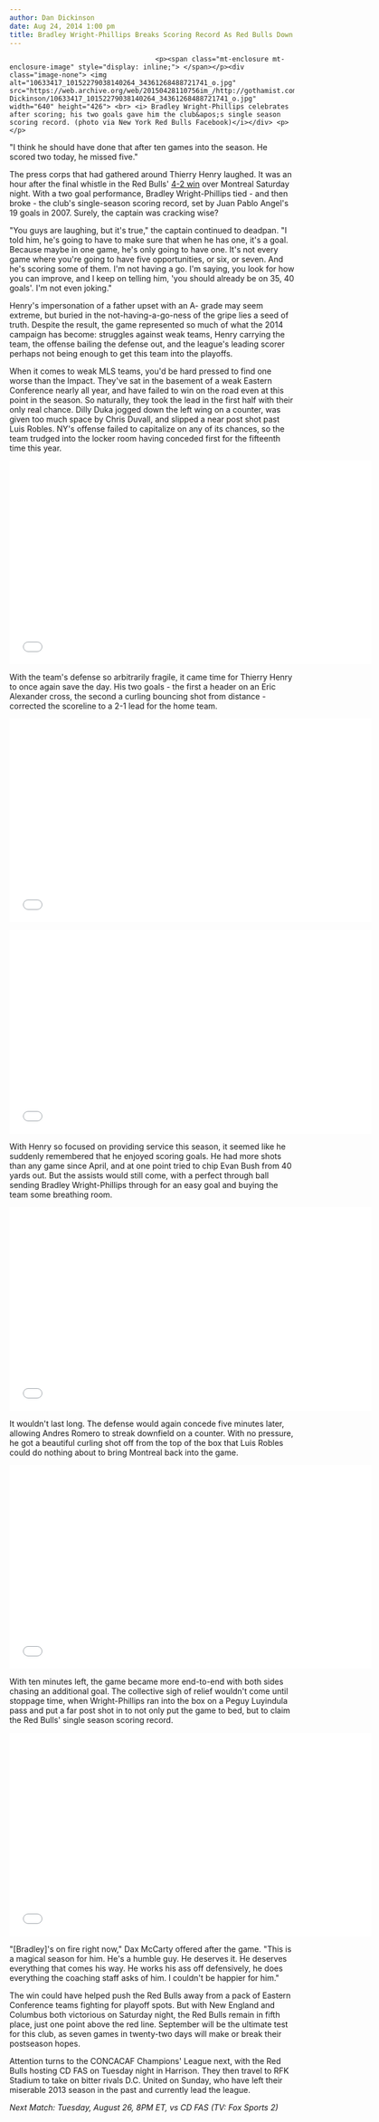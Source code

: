 ```yaml
---
author: Dan Dickinson
date: Aug 24, 2014 1:00 pm
title: Bradley Wright-Phillips Breaks Scoring Record As Red Bulls Down Montreal 4-2
---
```


	
										<p><span class="mt-enclosure mt-enclosure-image" style="display: inline;"> </span></p><div class="image-none"> <img alt="10633417_10152279038140264_34361268488721741_o.jpg" src="https://web.archive.org/web/20150428110756im_/http://gothamist.com/attachments/Dan Dickinson/10633417_10152279038140264_34361268488721741_o.jpg" width="640" height="426"> <br> <i> Bradley Wright-Phillips celebrates after scoring; his two goals gave him the club&apos;s single season scoring record. (photo via New York Red Bulls Facebook)</i></div> <p></p>

<p>&quot;I think he should have done that after ten games into the season. He scored two today, he missed five.&quot;</p>

<p>The press corps that had gathered around Thierry Henry laughed. It was an hour after the final whistle in the Red Bulls&apos; <a href="https://web.archive.org/web/20150428110756/http://matchcenter.mlssoccer.com/matchcenter/2014-08-23-new-york-red-bulls-vs-montreal-impact/recap">4-2 win</a> over Montreal Saturday night. With a two goal performance, Bradley Wright-Phillips tied - and then broke - the club&apos;s single-season scoring record, set by Juan Pablo Angel&apos;s 19 goals in 2007. Surely, the captain was cracking wise?</p>

<p>&quot;You guys are laughing, but it&apos;s true,&quot; the captain continued to deadpan. &quot;I told him, he&apos;s going to have to make sure that when he has one, it&apos;s a goal. Because maybe in one game, he&apos;s only going to have one. It&apos;s not every game where you&apos;re going to have five opportunities, or six, or seven. And he&apos;s scoring some of them. I&apos;m not having a go. I&apos;m saying, you look for how you can improve, and I keep on telling him, &apos;you should already be on 35, 40 goals&apos;. I&apos;m not even joking.&quot;</p>

<p>Henry&apos;s impersonation of a father upset with an A- grade may seem extreme, but buried in the not-having-a-go-ness of the gripe lies a seed of truth. Despite the result, the game represented so much of what the 2014 campaign has become: struggles against weak teams, Henry carrying the team, the offense bailing the defense out, and the league&apos;s leading scorer perhaps not being enough to get this team into the playoffs.</p>

<p>When it comes to weak MLS teams, you&apos;d be hard pressed to find one worse than the Impact. They&apos;ve sat in the basement of a weak Eastern Conference nearly all year, and have failed to win on the road even at this point in the season. So naturally, they took the lead in the first half with their only real chance. Dilly Duka jogged down the left wing on a counter, was given too much space by Chris Duvall, and slipped a near post shot past Luis Robles. NY&apos;s offense failed to capitalize on any of its chances, so the team trudged into the locker room having conceded first for the fifteenth time this year.</p>

<p><iframe width="640" height="360" src="//web.archive.org/web/20150428110756if_/http://www.youtube.com/embed/owPP4qtLgr0" frameborder="0" allowfullscreen></iframe></p>

<p>With the team&apos;s defense so arbitrarily fragile, it came time for Thierry Henry to once again save the day. His two goals - the first a header on an Eric Alexander cross, the second a curling bouncing shot from distance - corrected the scoreline to a 2-1 lead for the home team. </p>

<p><iframe width="640" height="360" src="//web.archive.org/web/20150428110756if_/http://www.youtube.com/embed/P87X6uraVOA" frameborder="0" allowfullscreen></iframe></p>

<p><iframe width="640" height="360" src="//web.archive.org/web/20150428110756if_/http://www.youtube.com/embed/FXlGliNxkqU" frameborder="0" allowfullscreen></iframe></p>

<p>With Henry so focused on providing service this season, it seemed like he suddenly remembered that he enjoyed scoring goals. He had more shots than any game since April, and at one point tried to chip Evan Bush from 40 yards out. But the assists would still come, with a perfect through ball sending Bradley Wright-Phillips through for an easy goal and buying the team some breathing room.</p>

<p><iframe width="640" height="360" src="//web.archive.org/web/20150428110756if_/http://www.youtube.com/embed/J-ZWhIdLhYg" frameborder="0" allowfullscreen></iframe></p>

<p>It wouldn&apos;t last long. The defense would again concede five minutes later, allowing Andres Romero to streak downfield on a counter. With no pressure, he got a beautiful curling shot off from the top of the box that Luis Robles could do nothing about to bring Montreal back into the game. </p>

<p><iframe width="640" height="360" src="//web.archive.org/web/20150428110756if_/http://www.youtube.com/embed/jE7xxphhf9E" frameborder="0" allowfullscreen></iframe></p>

<p>With ten minutes left, the game became more end-to-end with both sides chasing an additional goal. The collective sigh of relief wouldn&apos;t come until stoppage time, when Wright-Phillips ran into the box on a Peguy Luyindula pass and put a far post shot in to not only put the game to bed, but to claim the Red Bulls&apos; single season scoring record.</p>

<p><iframe width="640" height="360" src="//web.archive.org/web/20150428110756if_/http://www.youtube.com/embed/F5bVYsDqe-c" frameborder="0" allowfullscreen></iframe></p>

<p>&quot;[Bradley]&apos;s on fire right now,&quot; Dax McCarty offered after the game. &quot;This is a magical season for him. He&apos;s a humble guy. He deserves it. He deserves everything that comes his way. He works his ass off defensively, he does everything the coaching staff asks of him. I couldn&apos;t be happier for him.&quot;</p>

<p>The win could have helped push the Red Bulls away from a pack of Eastern Conference teams fighting for playoff spots. But with New England and Columbus both victorious on Saturday night, the Red Bulls remain in fifth place, just one point above the red line. September will be the ultimate test for this club, as seven games in twenty-two days will make or break their postseason hopes.</p>

<p>Attention turns to the CONCACAF Champions&apos; League next, with the Red Bulls hosting CD FAS on Tuesday night in Harrison. They then travel to RFK Stadium to take on bitter rivals D.C. United on Sunday, who have left their miserable 2013 season in the past and currently lead the league.</p>

<p><em>Next Match: Tuesday, August 26, 8PM ET, vs CD FAS (TV: Fox Sports 2)</em></p>					
										
									
				
